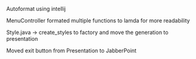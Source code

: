 Autoformat using intellij

MenuController formated multiple functions to lamda for more readability

Style.java -> create_styles to factory and move the generation to presentation

Moved exit button from Presentation to JabberPoint
